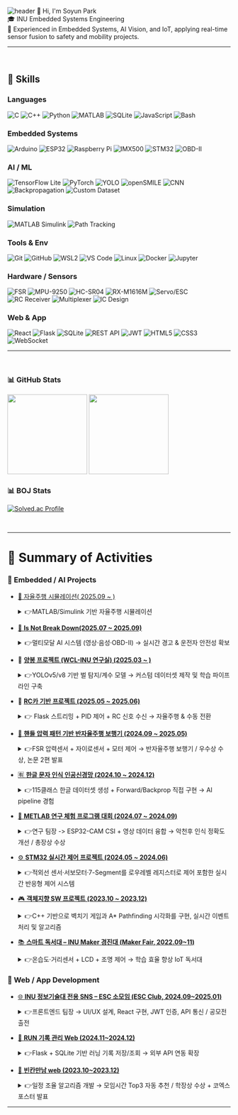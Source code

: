 ![header](https://capsule-render.vercel.app/api?type=waving&color=gradient&height=180&section=header&text=🚙%20Soyun%20Park%20🤖&fontSize=40)
👋 Hi, I'm Soyun Park  
🎓 INU Embedded Systems Engineering  
🔧 Experienced in Embedded Systems, AI Vision, and IoT, applying real-time sensor fusion to safety and mobility projects.


---

<br>

## 🔹 Skills

### Languages
![C](https://img.shields.io/badge/C-A8B9CC?style=flat-square&logo=c&logoColor=white)
![C++](https://img.shields.io/badge/C++-00599C?style=flat-square&logo=cplusplus&logoColor=white)
![Python](https://img.shields.io/badge/Python-3776AB?style=flat-square&logo=python&logoColor=white)
![MATLAB](https://img.shields.io/badge/MATLAB-0076A8?style=flat-square&logo=Mathworks&logoColor=white)
![SQLite](https://img.shields.io/badge/SQLite-003B57?style=flat-square&logo=sqlite&logoColor=white)
![JavaScript](https://img.shields.io/badge/JavaScript-F7DF1E?style=flat-square&logo=javascript&logoColor=black)
![Bash](https://img.shields.io/badge/Bash-4EAA25?style=flat-square&logo=gnubash&logoColor=white)

### Embedded Systems
![Arduino](https://img.shields.io/badge/Arduino-00979D?style=flat-square&logo=arduino&logoColor=white)
![ESP32](https://img.shields.io/badge/ESP32-000000?style=flat-square&logo=espressif&logoColor=white)
![Raspberry Pi](https://img.shields.io/badge/Raspberry%20Pi-A22846?style=flat-square&logo=raspberrypi&logoColor=white)
![IMX500](https://img.shields.io/badge/IMX500_AI_Camera-FF6F00?style=flat-square&logo=sony&logoColor=white)
![STM32](https://img.shields.io/badge/STM32-03234B?style=flat-square&logo=stmicroelectronics&logoColor=white)
![OBD-II](https://img.shields.io/badge/OBD--II-FF9900?style=flat-square&logo=car&logoColor=white)

### AI / ML
![TensorFlow Lite](https://img.shields.io/badge/TensorFlow_Lite-FF6F00?style=flat-square&logo=tensorflow&logoColor=white)
![PyTorch](https://img.shields.io/badge/PyTorch-EE4C2C?style=flat-square&logo=pytorch&logoColor=white)
![YOLO](https://img.shields.io/badge/YOLOv5/v8-00FFFF?style=flat-square&logo=opencv&logoColor=black)
![openSMILE](https://img.shields.io/badge/openSMILE-FF1493?style=flat-square&logo=audacity&logoColor=white)
![CNN](https://img.shields.io/badge/CNN-000000?style=flat-square&logo=deepmind&logoColor=white)
![Backpropagation](https://img.shields.io/badge/Backpropagation-2E8B57?style=flat-square&logo=matrix&logoColor=white)
![Custom Dataset](https://img.shields.io/badge/Custom_Dataset-4682B4?style=flat-square&logo=googledrive&logoColor=white)

### Simulation
![MATLAB Simulink](https://img.shields.io/badge/Simulink-FF7300?style=flat-square&logo=mathworks&logoColor=white)
![Path Tracking](https://img.shields.io/badge/Path_Tracking-008080?style=flat-square&logo=autodesk&logoColor=white)

### Tools & Env
![Git](https://img.shields.io/badge/Git-F05032?style=flat-square&logo=git&logoColor=white)
![GitHub](https://img.shields.io/badge/GitHub-181717?style=flat-square&logo=github&logoColor=white)
![WSL2](https://img.shields.io/badge/WSL2-0078D6?style=flat-square&logo=windows&logoColor=white)
![VS Code](https://img.shields.io/badge/VS_Code-007ACC?style=flat-square&logo=visualstudiocode&logoColor=white)
![Linux](https://img.shields.io/badge/Linux-FCC624?style=flat-square&logo=linux&logoColor=black)
![Docker](https://img.shields.io/badge/Docker-2496ED?style=flat-square&logo=docker&logoColor=white)
![Jupyter](https://img.shields.io/badge/Jupyter-F37626?style=flat-square&logo=jupyter&logoColor=white)

### Hardware / Sensors
![FSR](https://img.shields.io/badge/FSR_Sensor-696969?style=flat-square&logo=analogdevices&logoColor=white)
![MPU-9250](https://img.shields.io/badge/MPU--9250-008000?style=flat-square&logo=arduino&logoColor=white)
![HC-SR04](https://img.shields.io/badge/HC--SR04-6495ED?style=flat-square&logo=sonarsource&logoColor=white)
![RX-M1616M](https://img.shields.io/badge/RX--M1616M-DAA520?style=flat-square&logo=analog&logoColor=white)
![Servo/ESC](https://img.shields.io/badge/Servo/ESC-FF4500?style=flat-square&logo=servo&logoColor=white)
![RC Receiver](https://img.shields.io/badge/RC_Receiver-800080?style=flat-square&logo=car&logoColor=white)
![Multiplexer](https://img.shields.io/badge/Multiplexer-191970?style=flat-square&logo=ibm&logoColor=white)
![IC Design](https://img.shields.io/badge/IC_Design-2F4F4F?style=flat-square&logo=semanticscholar&logoColor=white)

### Web & App
![React](https://img.shields.io/badge/React-61DAFB?style=flat-square&logo=react&logoColor=black)
![Flask](https://img.shields.io/badge/Flask-000000?style=flat-square&logo=flask&logoColor=white)
![SQLite](https://img.shields.io/badge/SQLite-003B57?style=flat-square&logo=sqlite&logoColor=white)
![REST API](https://img.shields.io/badge/REST_API-FF5733?style=flat-square&logo=postman&logoColor=white)
![JWT](https://img.shields.io/badge/JWT-000000?style=flat-square&logo=jsonwebtokens&logoColor=white)
![HTML5](https://img.shields.io/badge/HTML5-E34F26?style=flat-square&logo=html5&logoColor=white)
![CSS3](https://img.shields.io/badge/CSS3-1572B6?style=flat-square&logo=css3&logoColor=white)
![WebSocket](https://img.shields.io/badge/WebSocket-010101?style=flat-square&logo=socketdotio&logoColor=white)

---

<br>

### 📊 GitHub Stats
<div align="left">

<img src="https://github-readme-stats.vercel.app/api?username=psy1218&show_icons=true&theme=radical" height="180em"/>
<img src="https://github-readme-stats.vercel.app/api/top-langs/?username=psy1218&layout=compact&theme=radical&hide=jupyter%20notebook" height="180em"/>

</div>


### 📊 BOJ Stats
[![Solved.ac Profile](http://mazassumnida.wtf/api/v2/generate_badge?boj=asz1218)](https://solved.ac/profile/psy1218)



<br>

---
# 📑 Summary of Activities

### 🔹 Embedded / AI Projects

- [🚙 자율주행 시뮬레이션( 2025.09 ~ )](https://github.com/jjong102/Third_Impact)
  <details>
    <summary>👉MATLAB/Simulink 기반 자율주행 시뮬레이션</summary>
  
  - **역할:** 시스템 설계 및 시뮬레이션 구현  
  - **내용:**  
    - RoadRunner + Simulink를 활용해 자율주행 차량의 차선 유지, 차선 변경, 장애물 회피, Cut-in 대응 시나리오를 시뮬레이션  
    - Vision Sensor, Radar, LiDAR 등 가상 센서를 구성하고, PID 제어 및 경로 Planner 로직을 설계  
    - 다양한 주행 환경(직선, 곡선, 장애물, 돌발 상황)에서 인식 및 제어 성능 검증  
  - **기술:** MATLAB, Simulink, RoadRunner, Automated Driving Toolbox, Navigation Toolbox  
  
  </details>

- [🚗 **Is Not Break Down(2025.07 ~ 2025.09)**](https://github.com/brake-down)  
  <details>
    <summary>👉멀티모달 AI 시스템 (영상·음성·OBD-II) → 실시간 경고 & 운전자 안전성 확보</summary>
  
  - **역할:** 메인 개발자
  - **내용:** 운전자의 급발진 및 페달 오조작 상황을 조기에 감지하는 멀티모달 AI 기반 시스템  
    - **입력:**  
      - 얼굴 표정(FER, IMX500) → 놀람·분노 감정 탐지  
      - 음성(openSMILE) → 긴장·당황 발화 패턴 분석  
      - 차량 센서(OBD-II) → 속도, RPM, 스로틀, 브레이크 신호 실시간 수집  
    - **구조:**  
      - Producer-Consumer 아키텍처 기반 멀티스레드 처리  
      - 영상/음성/센서 데이터를 동기화하여 융합(Fusion)  
      - 이상 상황 발생 시 **실시간 경고 판단 및 UI 표시**
  - **기술:** Raspberry Pi 5, TensorFlow Lite (FER 모델), openSMILE, Python 멀티스레딩, OBD-II 시리얼 통신
  - **성과:**  
    - **실시간 경고 시스템 구현**: UI에 Alert 아이콘 전환 + 이벤트 로깅  
    - **안정성 기능 추가**: 쿨다운 타이머, persist_min_frames 로직 적용 → 오탐률 감소  
    - **의의:** 멀티모달 데이터 융합(AI + 센서)을 통한 운전자 안전성 확보 가능성 검증 
  
  </details>
  

- 🐝 [**양봉 프로젝트 (WCL-INU 연구실) (2025.03 ~ )**](https://github.com/WCL-INU/BEE_COUNT_YOLO5)
  <details>
    <summary>👉YOLOv5/v8 기반 벌 탐지/계수 모델 → 커스텀 데이터셋 제작 및 학습 파이프라인 구축</summary>
  
  - **역할:** 데이터셋 제작 및 모델 학습 담당
  - **내용:** YOLOv5/v8을 활용한 꿀벌 탐지 및 계수 연구  
    - 기존 영상에서 벌을 탐지하기 위해 **labelImg를 사용한 수천 장 단위의 수작업 라벨링** 진행  
    - YOLO 포맷(`.txt`) 변환 후 **커스텀 데이터셋 디렉토리 구조(`images/train`, `labels/train` 등) 직접 구성**  
    - **데이터 전처리**: 벌이 없는 프레임에도 빈 라벨 파일 생성하여 모델의 false positive 최소화  
    - **학습/검증 파이프라인 구축**: `train.py` 실행 환경 세팅, 파라미터 튜닝, GPU/가상환경 관리
  - **기술:** Python, YOLOv5/v8, PyTorch, LabelImg, 데이터셋 관리(~/bee/dataset)
  - **성과:**  
    - 벌 탐지 정확도를 높인 **커스텀 YOLO 모델 학습 진행 중**  
    - 그림자·겹침 등 어려운 상황에서도 일정 수준 이상의 탐지 성능 확보  
    - 연구실 내부에서 활용 가능한 **실험용 데이터셋 및 학습 코드베이스 구축**
  
  </details>
  
- 🚙 [**RC카 기반 프로젝트 (2025.05 ~ 2025.06)**](https://github.com/psy1218/RC_Car)
  <details>
  <summary>👉 Flask 스트리밍 + PID 제어 + RC 신호 수신 → 자율주행 & 수동 전환</summary>
  
  - **역할:** 시스템 통합 개발
  - **내용:**  
    - Raspberry Pi 5 + Picamera2를 활용해 RC카 주행 영상을 **Flask 웹 서버**를 통해 실시간 스트리밍  
    - OpenCV 기반 차선 인식 및 **PID 알고리즘**을 적용한 조향 제어로 **라인트레이싱 자율주행** 구현  
    - Radiolink AT9 조종기 & R9DS 수신기에서 PWM 신호를 받아, **수동 모드로 전환 시 RC 입력 우선 제어** 가능하도록 설계  
    - Arduino Nano를 서브 컨트롤러로 사용해 Servo(조향) 및 ESC(모터) 제어를 안정화, Raspberry Pi와 시리얼 통신으로 통합
  - **기술:** Raspberry Pi 5, Picamera2, Arduino Nano, Python (Flask, OpenCV), PID 제어, PWM 신호 처리
  - **성과:**  
    - **자율주행 ↔ 수동 전환 모드**를 실시간으로 스위칭 가능  
    - **긴급사출(Emergency Kill Switch)** 기능을 구현해 안전성 확보  
    - Flask 기반 웹 인터페이스에서 주행 영상을 확인하면서 제어 가능 → **원격 관제 환경** 시연 성공  
    - 실제 하드웨어(조종기/수신기 + RC카 플랫폼)와 소프트웨어(PID + Flask 서버)를 통합하며 **임베디드 시스템 전주기 경험**
  - **의의:**  
    - 단순 라인트레이싱을 넘어, **수동/자율 주행 통합 및 안전 기능(긴급사출)** 까지 구현  
    - 학부 수준에서 실제 차량 시스템의 **HMI(사람-기계 인터페이스)** 와 유사한 구조를 소형 RC카에 적용한 사례

  
  </details>
  
- [🦽 **핸들 압력 패턴 기반 반자율주행 보행기 (2024.09 ~ 2025.05)**](https://github.com/Capstone-A-Sharp)  
  <details>
    <summary>👉FSR 압력센서 + 자이로센서 + 모터 제어 → 반자율주행 보행기 / 우수상 수상, 논문 2편 발표</summary>
  
  - **역할:** 임베디드 개발자
  - **내용:** 노약자를 위한 보행 보조기 제작  
    - 캡스톤: 핸들 압력 패턴 기반 반자율주행 보행기
    - 창업지원단: 사용자 맞춤형 보행 보조기 제작
  - **기술:**  
    - **하드웨어:** FSR 매트릭스 압력센서(핸들 압력 감지), 자이로센서(오르막·내리막 판별), DC 모터 + 드라이버  
    - **소프트웨어:** 모터 제어 코드 구현 및 각 모듈 통합(Combine), Raspberry Pi 5 ↔ Arduino 간 시리얼 통신  
    - **시스템 통합:** 센서 데이터 → 제어 알고리즘 적용 → 보행 보조기 구동까지 end-to-end 구현
  - **성과:**  
    - 캡스톤 디자인 완성 / 창업지원단 동아리 *우수상 수상*  
    - 관련 연구 성과를 **학술 논문 2편으로 발표**
      - [마이크로컨트롤러 GPIO의 효율적 사용을 위한 클럭 시그널 기반 압력센서 어레이 회로 구성](https://www.dbpia.co.kr/journal/articleDetail?nodeId=NODE12331462)  
      - [고정형 핸들 압력센서 입력을 활용한 사용자 의도 인식 기반 이동장치 아키텍처 설계](https://www.dbpia.co.kr/Journal/articleDetail?nodeId=NODE12288688)
  </details>
  
- [🈶 **한글 문자 인식 인공신경망 (2024.10 ~ 2024.12)**](https://github.com/psy1218/Korean_Character_Recognition)
  <details>
    <summary>👉115클래스 한글 데이터셋 생성 + Forward/Backprop 직접 구현 → AI pipeline 경험 </summary>

  - **내용:**  
    - 한글 문자 인식 문제를 직접 다루기 위해 **64×64 흑백 비트맵 기반 한글 이미지 데이터셋**을 자체 제작  
    - "충, 청, 남, 도" 등 다양한 한글 글자를 대상으로 **폰트·픽셀 위치 변형을 가미한 데이터**를 각 100장씩 생성하여 데이터 다양성 확보  
    - 클래스 수를 확장하여 총 **115개 클래스(one-hot 인코딩 구조)** 로 라벨링, 다중 클래스 분류가 가능한 형태로 구성  
    - 신경망 구조를 직접 설계하고, **순전파(Forward Propagation)** 와 **역전파(Backpropagation)** 알고리즘을 **Python과 C 언어로 직접 구현**  
    - 학습률, 배치 크기, 반복 횟수 등 **하이퍼파라미터를 직접 튜닝**하며 성능 변화를 실험적으로 분석
  - **기술 스택:** Python, C 언어, Custom Neural Network Implementation, 데이터 전처리 & 증강
  - **성과:**  
    - 단순 라이브러리 사용이 아닌 **저수준 구현**을 통해 인공신경망의 수학적/프로그래밍적 동작 원리를 깊이 이해  
    - **훈련 정확도와 테스트 정확도**를 비교하며 오버피팅/범용성 문제를 체감, 데이터 다양성(폰트/위치 변형)의 필요성을 검증  
    - 최종적으로 단순 코드 실습을 넘어, **데이터셋 구축 → 모델 학습/평가 → 한계 분석**까지 수행하여 **인공지능 모델 개발 사이클(AI pipeline)** 을 온전히 경험
  - **의의:**  
    - “한글 인식”이라는 실제 과제를 통해 AI 이론을 실습과 연결  
    - PyTorch/TensorFlow와 같은 고수준 프레임워크 이전 단계에서, **신경망의 내부 작동을 직접 구현하며 원리를 체득**

  </details>
  
- [📡 **METLAB 연구 체험 프로그램 대회 (2024.07 ~ 2024.09)**](https://github.com/psy1218/METLAB_ESP32-cam_CSI)   
  <details>
    <summary>👉연구 팀장 -> ESP32-CAM CSI + 영상 데이터 융합 → 악천후 인식 정확도 개선 / 총장상 수상 </summary>
  
  - **역할:** 연구 팀장
  - **주제:** 악천후 상황에서 자율주행 인식 정확도 개선
  - **내용:**  
    - 자율주행 차량이 악천후(비, 안개, 눈 등) 상황에서 카메라 기반 인식 정확도가 급격히 저하되는 문제에 주목  
    - ESP32-CAM을 활용해 **영상 데이터**와 동시에 **Wi-Fi CSI(Channel State Information) 신호**를 수집하여, 시각·무선 채널 특성을 결합한 멀티모달 데이터셋 구축  
    - 수집된 데이터를 전처리(결측치 제거, Normalization, 특징 선택) 후 **랜덤포레스트(Random Forest) 모델**을 적용하여, 악천후 환경에서의 객체 인식 성능을 비교·평가
  - **기술 스택:** ESP-IDF, ESP-CSI 라이브러리, Python(pandas, scikit-learn), Random Forest 모델, 데이터 전처리/분석
  - **성과:**  
    - 단일 영상 데이터 대비 멀티모달 데이터(영상 + CSI) 기반 모델이 **안개·우천 상황에서 인식 정확도가 유의미하게 향상됨**을 검증  
    - **ESP32-CAM + Wi-Fi CSI**를 결합한 저비용·저전력형 센서 융합 방식의 가능성을 확인  
    - 인천대학교 정보기술대학 **연구 체험 활동 총장상 수상**

  </details>
- [⚙️ **STM32 실시간 제어 프로젝트 (2024.05 ~ 2024.06)**](https://github.com/psy1218/Embedded_SW_project)  
  <details>
    <summary>👉적외선 센서·서보모터·7-Segment를 로우레벨 레지스터로 제어 포함한 실시간 반응형 제어 시스템</summary>
  

  - **역할:** 센서 입력 처리 및 서보모터·세그먼트 제어 로직 구현 담당  
  
  - **내용:**  
    - **적외선(IR) 센서**를 활용해 공이 통과하는 순간을 감지  
    - 감지 신호를 기반으로 **서보모터**가 동작해 공을 떨어뜨리는 동작 구현  
    - 공이 떨어질 때마다 **7-Segment 디스플레이**를 통해 카운트를 실시간 표시  
    - 단순한 HAL 라이브러리 호출이 아니라, **레지스터 단위 설정(ADC, GPIO, Timer, PWM)** 을 통해 **Low-Level 제어**를 직접 구현  
    - 아크릴 구조물을 활용해 **경사로 제작 및 기울기 조절** 기능 추가 → 다양한 실험 환경 구축  
  
  
  - **기술:**  
    - **STM32 마이크로컨트롤러 (C, CMSIS 기반)**  
    - **ADC (Analog to Digital Converter)** 레지스터 직접 제어 → IR 센서 입력값 실시간 처리  
    - **Timer & PWM 레지스터** 활용 → 서보모터 각도 제어 (하드웨어 타이밍 정확도 확보)  
    - **GPIO Low-Level 제어** → 7-Segment 직접 구동  
    - **실시간성 보장**: 인터럽트 기반 이벤트 처리, busy-wait 지양 → 즉각 반응 구현  
    - **데이터시트 기반 설계**: HAL 추상화가 아닌 **레지스터 주소를 직접 매핑**하여 시스템의 동작 원리부터 튼튼하게 구축  
    - 아크릴 기반 실험 하드웨어 제작  
  
  
  - **성과:**  
    - STM32 하드웨어 구조와 데이터시트를 깊이 이해하고, Low-Level 제어 능력 확보  
    - 여러 센서를 동시에 다루며 **임베디드 실시간 제어 시스템 구현 경험 축적**  
    - 단순 구현 수준을 넘어 **하드웨어 최적화 및 신뢰성 높은 동작**을 달성
    
  </details>
- [🎮 **객체지향 SW 프로젝트 (2023.10 ~ 2023.12)**](https://github.com/psy1218/Object-Oriented-Projects)  
    <details>
    <summary>👉C++ 기반으로 벽치기 게임과 A* Pathfinding 시각화를 구현, 실시간 이벤트 처리 및 알고리즘</summary>
    
  ### 🕹️ 벽치기 게임 (Wall Hitting Game)
  - **역할:** 게임 로직 및 기능 구현 담당  
  - **내용:**  
    - `Paddle`, `Ball`, `Bomb`, `Heart` 등의 클래스를 직접 설계하여 **상속, 오버라이딩, 오버로딩** 개념을 적용  
    - 공 튀김, Paddle 충돌, 폭탄 아이템, 목숨 감소 등 다양한 게임 이벤트 구현  
  - **기술:**  
    - **C++** (객체지향 프로그래밍: 상속/오버라이딩/오버로딩)  
    - **SFML Graphics** (공, Paddle, 폭탄, 배경 시각화)  
    - **SFML Audio** (충돌, 아이템 획득, 게임오버 효과음)  
  - **성과:**  
    - 객체지향 개념을 실제 게임 제작에 적용  
    - 실시간 반응형 동작으로 완성도 있는 미니게임 제작  
  
  ---
  
  ### 🐧 A* 경로 탐색 시각화 (A* Pathfinding Visualization)
  - **역할:** 알고리즘 및 시각화 구현 담당  
  - **내용:**  
    - 마우스 좌클릭으로 목적지 지정 → 장애물을 피해 **최단 경로 탐색**  
    - 움직이는 벽이 있을 경우에도 **실시간 경로 재계산**  
    - 경로 탐색 과정(Visited, Path)을 **파란색·노란색 셀**로 시각화  
  - **기술:**  
    - **C++** (클래스 기반 알고리즘 구현)  
    - **A\*** 알고리즘 (휴리스틱 기반 최단 경로 탐색)  
    - **SFML Graphics** (맵, 장애물, 탐색 과정, 경로 시각화)  
  - **성과:**  
    - **A\*** 알고리즘과 실시간 시각화를 결합하여 탐색 과정을 눈으로 확인 가능  
    - 펭귄 캐릭터가 장애물을 피하며 목적지까지 이동하는 애니메이션 구현  

  </details>

- [📚 **스마트 독서대 – INU Maker 경진대 (Maker Fair, 2022.09~11)**](https://github.com/psy1218/Smart_Bookstanding)  
  <details>
    <summary>👉온습도·거리센서 + LCD + 조명 제어 → 학습 효율 향상 IoT 독서대</summary>
  
  - **역할:** 팀 개발자 (임베디드 소프트웨어 구현)
  - **내용:** 독서 환경을 개선하기 위해 센서 및 제어 기능을 통합한 스마트 독서대 제작  
    - **온습도 센서(DHT11):** 독서 환경의 온습도 측정 → 적정 범위 벗어나면 LED 알림  
    - **RTC 모듈(DS1302):** 날짜/시간 표시 및 학습 타이머 기능 제공  
    - **거리 센서:** 사용자의 책과의 거리 감지 → 눈과 책 사이 간격 유지 유도  
    - **LCD 디스플레이:** 시간·날짜·타이머 상태·습도 정보를 직관적으로 표시  
    - **조명 제어(스탠드 LED):** 버튼 입력으로 밝기 3단계 조절 가능 (PWM 활용)  
    - **모드 전환 기능:** 버튼을 통해 타이머 모드 ↔ 날짜 모드 전환
  - **기술:** Arduino, C/C++, 센서 제어 라이브러리(DHT, Wire, DS1302, LCD I2C), PWM 제어, 디지털 입출력
  - **성과:**  
    - 단순 조명 기기를 넘어 **사용자 학습 효율 및 건강을 고려한 IoT형 독서대** 구현  
    - 교내 Maker 경진대회 출품, 임베디드 시스템 설계 및 통합 제어 경험 확보
  </details>
  
### 🔹 Web / App Development
- [🌐 **INU 정보기술대 전용 SNS – ESC 소모임 (ESC Club, 2024.09~2025.01)** ](https://github.com/ESCSNSN/Front-end) 
    <details>
    <summary>👉프론트엔드 팀장 → UI/UX 설계, React 구현, JWT 인증, API 통신 / 공모전 출전</summary>
  
    - **역할:** 프론트엔드 팀장  
  - **내용:** 인천대 정보기술대학 재학생/졸업생을 위한 전용 SNS/앱 개발  
    - **UI/UX 설계:** 앱 전체 화면 흐름 및 사용자 경험 설계 (로그인, 회원가입, 게시판, 댓글, 알림 등)  
    - **프론트엔드 구현:** React 기반 페이지 제작, 반응형 디자인 적용  
    - **인증 및 보안:** JWT 토큰 발급 및 검증 흐름을 프론트엔드 단에서 구현 → 로그인/회원가입/이메일 인증 처리  
    - **데이터 통신:** Axios를 통한 API 연동, GET/POST 요청 처리, 사용자 정보와 게시글 CRUD 기능 구현  
    - **팀 리딩:** 프론트엔드 개발 파트 리딩, 코드 리뷰 및 협업 관리  
  - **기술:** React, CSS 모듈, Axios, JWT 인증, GitHub 협업  
  - **성과:**  
    - **정보기술대 소프트웨어 공모전 출전**  
    - 실제 사용자 중심의 UI/UX 설계부터 구현, 보안(인증) 처리, 데이터 연동까지 **프론트엔드 전반을 경험**

  </details>

- [🏃 **RUN 기록 관리 Web (2024.11~2024.12)**](https://github.com/sjlee0303/DB_project_2024)  
    <details>
    <summary>👉Flask + SQLite 기반 러닝 기록 저장/조회 → 외부 API 연동 확장  </summary>
    
  - **역할:** 개발자
  - **내용:** 러닝 기록을 저장하고 불러와 확인할 수 있는 데이터 중심 웹앱 개발  
    - **DB 활용 중심:** SQLite에 저장된 기록 데이터를 Flask를 통해 불러와 웹 화면에 출력  
    - **기능:**  
      - 개인 기록 입력 → SQLite DB에 저장  
      - 기록 조회 → 저장된 데이터를 불러와 테이블 형식으로 표시  
      - **API 연동:** 외부 API를 통해 다른 사용자들의 러닝 기록까지 불러와 함께 조회 가능  
    - **구현 흐름:** DB 연동 + API 활용을 통해 단순 로컬 기록 관리에서 확장된 데이터 관리 구조 설계
  - **기술:** Flask, SQLite, HTML/CSS (기본 프론트엔드 구성), API 연동
  - **성과:**  
    - **데이터베이스와 외부 API를 동시에 활용한 웹앱 구조** 경험  
    - 프론트엔드 + DB 연동 + 외부 API 응답 처리까지 포함해 **실습형 풀스택 개발 과정 체험**

  </details>
- [📅 **빈칸만남 web (2023.10~2023.12)**](https://github.com/Gap-Meet)  
      <details>
    <summary>👉일정 조율 알고리즘 개발 → 모임시간 Top3 자동 추천 / 학장상 수상 + 코엑스 포스터 발표 </summary>
      
  - **역할:** 일정 조정 알고리즘 개발
  - **내용:** 다수 인원의 시간표 데이터를 기반으로 자동으로 모임 시간을 찾아주는 웹 서비스  
    - 사용자 시간표를 비교해 **공통 가능한 시간대를 자동 탐색**  
    - 인원수·조건(평일/주말, 최소 시간 등)에 따라 **최적 모임 시간 Top3를 랭킹으로 추천**  
    - 알고리즘은 단순 합집합/교집합 계산이 아니라, **참여율을 고려한 가중치 기반 최적화 방식**으로 설계
  - **성과:**  
    - 프로젝트의 핵심 로직(시간 조율)을 구현하여 팀이 완성도 높은 결과물을 발표할 수 있었음  
    - 인천대학교 정보기술대학 공모전 **학장상 수상**  
    - 서울 코엑스에서 **포스터 발표 진행**, 연구 성과를 대외적으로 공유


---



<!--
**psy1218/psy1218** is a ✨ _special_ ✨ repository because its `README.md` (this file) appears on your GitHub profile.

Here are some ideas to get you started:

- 🔭 I’m currently working on ...
- 🌱 I’m currently learning ...
- 👯 I’m looking to collaborate on ...
- 🤔 I’m looking for help with ...
- 💬 Ask me about ...
- 📫 How to reach me: ...
- 😄 Pronouns: ...
- ⚡ Fun fact: ...
-->
